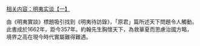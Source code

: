 [相关内容：明夷实谈【一】](https://github.com/Voices-of-People/zhong_sheng/blob/master/YouTube社区版块内容/明夷实谈【一】.md)

由《明夷實談》標題吸引找到《明夷待訪錄》，「原君」篇所述天下問題令人觸動。此書成於1662年，距今357年。約翰先生胸懷天下，為救華夏而思慮治國方略，境界之高在現今時代實屬難得難遇。
